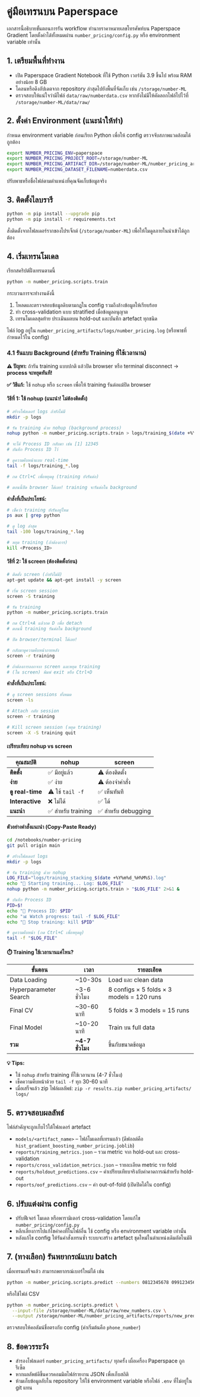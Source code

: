 # คู่มือเทรนบน Paperspace

เอกสารนี้อธิบายขั้นตอนการรัน workflow ทำนายราคาหมายเลขโทรศัพท์บน Paperspace Gradient โดยตั้งค่าได้ทั้งหมดผ่าน `number_pricing/config.py` หรือ environment variable เท่านั้น

## 1. เตรียมพื้นที่ทำงาน
- เปิด Paperspace Gradient Notebook ที่ใช้ Python เวอร์ชัน 3.9 ขึ้นไป พร้อม RAM อย่างน้อย 8 GB
- โคลนหรือดึงอัปเดตจาก repository ล่าสุดไปยังพื้นที่จัดเก็บ เช่น `/storage/number-ML`
- ตรวจสอบให้แน่ใจว่ามีไฟล์ `data/raw/numberdata.csv` หากยังไม่มีให้คัดลอกไฟล์ไปไว้ที่ `/storage/number-ML/data/raw/`

## 2. ตั้งค่า Environment (แนะนำให้ทำ)
กำหนด environment variable ก่อนเรียก Python เพื่อให้ config ตรวจจับสภาพแวดล้อมได้ถูกต้อง
```bash
export NUMBER_PRICING_ENV=paperspace
export NUMBER_PRICING_PROJECT_ROOT=/storage/number-ML
export NUMBER_PRICING_ARTIFACT_DIR=/storage/number-ML/number_pricing_artifacts
export NUMBER_PRICING_DATASET_FILENAME=numberdata.csv
```
ปรับพาธหรือชื่อไฟล์ตามตำแหน่งที่คุณจัดเก็บข้อมูลจริง

## 3. ติดตั้งไลบรารี
```bash
python -m pip install --upgrade pip
python -m pip install -r requirements.txt
```
สั่งติดตั้งจากโฟลเดอร์รากของโปรเจ็กต์ (`/storage/number-ML`) เพื่อให้โมดูลภายในนำเข้าได้ถูกต้อง

## 4. เริ่มเทรนโมเดล
เรียกสคริปต์ฝั่งเทรนตามนี้
```bash
python -m number_pricing.scripts.train
```
กระบวนการจะทำงานดังนี้
1. โหลดและตรวจสอบข้อมูลดิบตามกฎใน config รวมถึงล้างข้อมูลให้เรียบร้อย
2. ทำ cross-validation แบบ stratified เมื่อข้อมูลอนุญาต
3. เทรนโมเดลสุดท้าย ประเมินผลบน hold-out และบันทึก artefact ทุกชนิด

ไฟล์ log อยู่ใน `number_pricing_artifacts/logs/number_pricing.log` (หรือพาธที่กำหนดไว้ใน config)

### 4.1 รันแบบ Background (สำหรับ Training ที่ใช้เวลานาน)

**⚠️ ปัญหา:** ถ้ารัน training แบบปกติ แล้วปิด browser หรือ terminal disconnect → **process จะหยุดทันที!**

**✅ วิธีแก้:** ใช้ `nohup` หรือ `screen` เพื่อให้ training รันต่อแม้ปิด browser

#### **วิธีที่ 1: ใช้ nohup (แนะนำ! ไม่ต้องติดตั้ง)**

```bash
# สร้างโฟลเดอร์ logs ถ้ายังไม่มี
mkdir -p logs

# รัน training ด้วย nohup (background process)
nohup python -m number_pricing.scripts.train > logs/training_$(date +%Y%m%d_%H%M%S).log 2>&1 &

# จะได้ Process ID กลับมา เช่น [1] 12345
# บันทึก Process ID ไว้

# ดูความคืบหน้าแบบ real-time
tail -f logs/training_*.log

# กด Ctrl+C เพื่อหยุดดู (training ยังรันต่อ)

# ตอนนี้ปิด browser ได้เลย! training จะรันต่อใน background
```

**คำสั่งที่เป็นประโยชน์:**
```bash
# เช็คว่า training ยังรันอยู่ไหม
ps aux | grep python

# ดู log ล่าสุด
tail -100 logs/training_*.log

# หยุด training (ถ้าต้องการ)
kill <Process_ID>
```

#### **วิธีที่ 2: ใช้ screen (ต้องติดตั้งก่อน)**

```bash
# ติดตั้ง screen (ถ้ายังไม่มี)
apt-get update && apt-get install -y screen

# เริ่ม screen session
screen -S training

# รัน training
python -m number_pricing.scripts.train

# กด Ctrl+A แล้วกด D เพื่อ detach
# ตอนนี้ training รันต่อใน background

# ปิด browser/terminal ได้เลย!

# กลับมาดูความคืบหน้าภายหลัง
screen -r training

# ถ้าต้องการออกจาก screen และหยุด training
# (ใน screen) พิมพ์ exit หรือ Ctrl+D
```

**คำสั่งที่เป็นประโยชน์:**
```bash
# ดู screen sessions ทั้งหมด
screen -ls

# Attach กลับ session
screen -r training

# Kill screen session (หยุด training)
screen -X -S training quit
```

#### **เปรียบเทียบ nohup vs screen**

| คุณสมบัติ | nohup | screen |
|----------|-------|--------|
| **ติดตั้ง** | ✅ มีอยู่แล้ว | ⚠️ ต้องติดตั้ง |
| **ง่าย** | ✅ ง่าย | ⚠️ ต้องจำคำสั่ง |
| **ดู real-time** | ⚠️ ใช้ `tail -f` | ✅ เห็นทันที |
| **Interactive** | ❌ ไม่ได้ | ✅ ได้ |
| **แนะนำ** | ✅ สำหรับ training | ✅ สำหรับ debugging |

#### **ตัวอย่างคำสั่งแนะนำ (Copy-Paste Ready)**

```bash
cd /notebooks/number-pricing
git pull origin main

# สร้างโฟลเดอร์ logs
mkdir -p logs

# รัน training ด้วย nohup
LOG_FILE="logs/training_stacking_$(date +%Y%m%d_%H%M%S).log"
echo "📝 Starting training... Log: $LOG_FILE"
nohup python -m number_pricing.scripts.train > "$LOG_FILE" 2>&1 &

# บันทึก Process ID
PID=$!
echo "🔢 Process ID: $PID"
echo "📊 Watch progress: tail -f $LOG_FILE"
echo "🛑 Stop training: kill $PID"

# ดูความคืบหน้า (กด Ctrl+C เพื่อหยุดดู)
tail -f "$LOG_FILE"
```

#### **⏱️ Training ใช้เวลานานแค่ไหน?**

| ขั้นตอน | เวลา | รายละเอียด |
|---------|------|-----------|
| Data Loading | ~10-30s | Load และ clean data |
| Hyperparameter Search | ~3-6 ชั่วโมง | 8 configs × 5 folds × 3 models = 120 runs |
| Final CV | ~30-60 นาที | 5 folds × 3 models = 15 runs |
| Final Model | ~10-20 นาที | Train บน full data |
| **รวม** | **~4-7 ชั่วโมง** | ขึ้นกับขนาดข้อมูล |

**💡 Tips:**
- ใช้ `nohup` สำหรับ training ที่ใช้เวลานาน (4-7 ชั่วโมง)
- เช็คความคืบหน้าด้วย `tail -f` ทุก 30-60 นาที
- เมื่อเสร็จแล้ว zip ไฟล์ผลลัพธ์: `zip -r results.zip number_pricing_artifacts/ logs/`

## 5. ตรวจสอบผลลัพธ์
ไฟล์สำคัญจะถูกเก็บไว้ใต้โฟลเดอร์ artefact
- `models/<artifact_name>` – ไฟล์โมเดลที่เทรนแล้ว (ดีฟอลต์คือ `hist_gradient_boosting_number_pricing.joblib`)
- `reports/training_metrics.json` – รวม metric จาก hold-out และ cross-validation
- `reports/cross_validation_metrics.json` – รายละเอียด metric ราย fold
- `reports/holdout_predictions.csv` – ค่าเปรียบเทียบจริงกับค่าคาดการณ์สำหรับ hold-out
- `reports/oof_predictions.csv` – ค่า out-of-fold (เปิดปิดได้ใน config)

## 6. ปรับแต่งผ่าน config
- ปรับฟีเจอร์ โมเดล หรือพารามิเตอร์ cross-validation โดยแก้ไข `number_pricing/config.py`
- หลีกเลี่ยงการไปแก้ไขค่าคงที่ในไฟล์อื่น ใช้ config หรือ environment variable เท่านั้น
- หลังแก้ไข config ให้รันคำสั่งเทรนซ้ำ ระบบจะสร้าง artefact ชุดใหม่ในตำแหน่งเดิมอัตโนมัติ

## 7. (ทางเลือก) รันพยากรณ์แบบ batch
เมื่อเทรนเสร็จแล้ว สามารถพยากรณ์เบอร์ใหม่ได้ เช่น
```bash
python -m number_pricing.scripts.predict --numbers 0812345678 0991234567
```
หรือใช้ไฟล์ CSV
```bash
python -m number_pricing.scripts.predict \
  --input-file /storage/number-ML/data/raw/new_numbers.csv \
  --output /storage/number-ML/number_pricing_artifacts/reports/new_predictions.csv
```
ตรวจสอบให้คอลัมน์ชื่อตรงกับ config (ค่าเริ่มต้นคือ `phone_number`)

## 8. ข้อควรระวัง
- สำรองโฟลเดอร์ `number_pricing_artifacts/` ทุกครั้ง เผื่อเครื่อง Paperspace ถูกรีเซ็ต
- หากผลลัพธ์ดีขึ้นควรคอมมิตไฟล์รายงาน JSON เพื่อเก็บสถิติ
- ห้ามเก็บข้อมูลลับใน repository ให้ใช้ environment variable หรือไฟล์ `.env` ที่ไม่อยู่ใน git แทน
